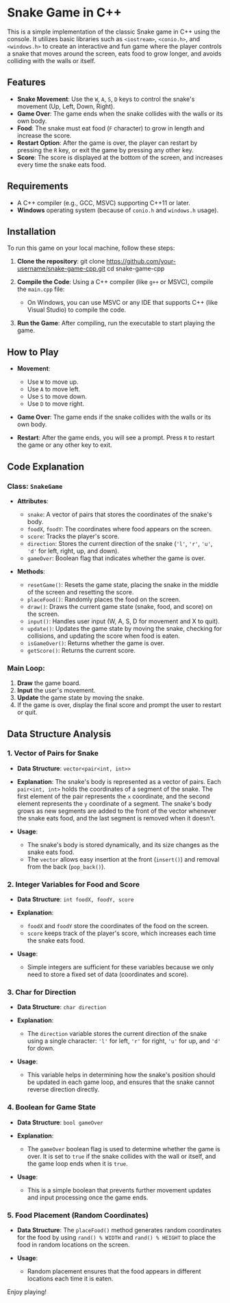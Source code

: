 # Snake Game in C++

This is a simple implementation of the classic Snake game in C++ using the console. It utilizes basic libraries such as `<iostream>`, `<conio.h>`, and `<windows.h>` to create an interactive and fun game where the player controls a snake that moves around the screen, eats food to grow longer, and avoids colliding with the walls or itself.

## Features
- **Snake Movement**: Use the `W`, `A`, `S`, `D` keys to control the snake's movement (Up, Left, Down, Right).
- **Game Over**: The game ends when the snake collides with the walls or its own body.
- **Food**: The snake must eat food (`F` character) to grow in length and increase the score.
- **Restart Option**: After the game is over, the player can restart by pressing the `R` key, or exit the game by pressing any other key.
- **Score**: The score is displayed at the bottom of the screen, and increases every time the snake eats food.

## Requirements
- A C++ compiler (e.g., GCC, MSVC) supporting C++11 or later.
- **Windows** operating system (because of `conio.h` and `windows.h` usage).

## Installation
To run this game on your local machine, follow these steps:

1. **Clone the repository**:
   git clone https://github.com/your-username/snake-game-cpp.git
   cd snake-game-cpp
   

2. **Compile the Code**:
   Using a C++ compiler (like `g++` or MSVC), compile the `main.cpp` file:
    - On Windows, you can use MSVC or any IDE that supports C++ (like Visual Studio) to compile the code.

3. **Run the Game**:
   After compiling, run the executable to start playing the game.

## How to Play

- **Movement**: 
  - Use `W` to move up.
  - Use `A` to move left.
  - Use `S` to move down.
  - Use `D` to move right.
  
- **Game Over**: The game ends if the snake collides with the walls or its own body.
  
- **Restart**: After the game ends, you will see a prompt. Press `R` to restart the game or any other key to exit.

## Code Explanation

### Class: `SnakeGame`
- **Attributes**:
  - `snake`: A vector of pairs that stores the coordinates of the snake's body.
  - `foodX`, `foodY`: The coordinates where food appears on the screen.
  - `score`: Tracks the player's score.
  - `direction`: Stores the current direction of the snake (`'l'`, `'r'`, `'u'`, `'d'` for left, right, up, and down).
  - `gameOver`: Boolean flag that indicates whether the game is over.

- **Methods**:
  - `resetGame()`: Resets the game state, placing the snake in the middle of the screen and resetting the score.
  - `placeFood()`: Randomly places the food on the screen.
  - `draw()`: Draws the current game state (snake, food, and score) on the screen.
  - `input()`: Handles user input (W, A, S, D for movement and X to quit).
  - `update()`: Updates the game state by moving the snake, checking for collisions, and updating the score when food is eaten.
  - `isGameOver()`: Returns whether the game is over.
  - `getScore()`: Returns the current score.

### Main Loop:
1. **Draw** the game board.
2. **Input** the user's movement.
3. **Update** the game state by moving the snake.
4. If the game is over, display the final score and prompt the user to restart or quit.

## Data Structure Analysis

### 1. **Vector of Pairs for Snake**
   - **Data Structure**: `vector<pair<int, int>>`
   - **Explanation**: 
     The snake's body is represented as a vector of pairs. Each `pair<int, int>` holds the coordinates of a segment of the snake. The first element of the pair represents the `x` coordinate, and the second element represents the `y` coordinate of a segment.
     The snake's body grows as new segments are added to the front of the vector whenever the snake eats food, and the last segment is removed when it doesn't.

   - **Usage**: 
     - The snake's body is stored dynamically, and its size changes as the snake eats food.
     - The `vector` allows easy insertion at the front (`insert()`) and removal from the back (`pop_back()`).

### 2. **Integer Variables for Food and Score**
   - **Data Structure**: `int foodX, foodY, score`
   - **Explanation**:
     - `foodX` and `foodY` store the coordinates of the food on the screen.
     - `score` keeps track of the player's score, which increases each time the snake eats food.

   - **Usage**: 
     - Simple integers are sufficient for these variables because we only need to store a fixed set of data (coordinates and score).

### 3. **Char for Direction**
   - **Data Structure**: `char direction`
   - **Explanation**:
     - The `direction` variable stores the current direction of the snake using a single character: `'l'` for left, `'r'` for right, `'u'` for up, and `'d'` for down.
   
   - **Usage**: 
     - This variable helps in determining how the snake's position should be updated in each game loop, and ensures that the snake cannot reverse direction directly.

### 4. **Boolean for Game State**
   - **Data Structure**: `bool gameOver`
   - **Explanation**: 
     - The `gameOver` boolean flag is used to determine whether the game is over. It is set to `true` if the snake collides with the wall or itself, and the game loop ends when it is `true`.

   - **Usage**:
     - This is a simple boolean that prevents further movement updates and input processing once the game ends.

### 5. **Food Placement (Random Coordinates)**
   - **Data Structure**: The `placeFood()` method generates random coordinates for the food by using `rand() % WIDTH` and `rand() % HEIGHT` to place the food in random locations on the screen.

   - **Usage**:
     - Random placement ensures that the food appears in different locations each time it is eaten.


Enjoy playing!

